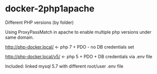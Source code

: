 # docker-2php1apache
Different PHP versions (by folder)

Using ProxyPassMatch in apache to enable multiple php versions under same domain.

http://php-docker.local/   <- php 7 + PDO - no DB credentials set

http://php-docker.local/v5/   <- php 5 + PDO + DB credentials via .env file

Included:
linked mysql 5.7 with different root/user .env file
